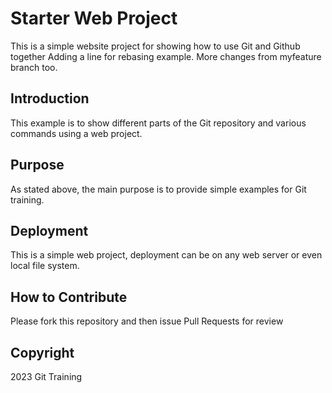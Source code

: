 # Starter Web Project

This is a simple website project for showing how to use Git and Github together
Adding a line for rebasing example.
More changes from myfeature branch too.

## Introduction

This example is to show different parts of the Git repository and various commands using a web project.

## Purpose

As stated above, the main purpose is to provide simple examples for Git training.

## Deployment

This is a simple web project, deployment can be on any web server or even local file system.

## How to Contribute

Please fork this repository and then issue Pull Requests for review

## Copyright

2023 Git Training
